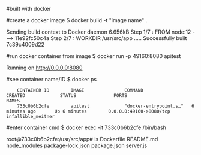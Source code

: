 #built with docker

#create a docker image
    $ docker build -t "image name" .
    
Sending build context to Docker daemon  6.656kB
Step 1/7 : FROM node:12
---> 11e92fc50c4a
Step 2/7 : WORKDIR /usr/src/app
.....
Successfully built 7c39c4009d22
    

#run docker container from image
    $ docker run -p 49160:8080 apitest   
    
Running on http://0.0.0.0:8080

#see container name/ID
    $ docker ps
    
        CONTAINER ID        IMAGE               COMMAND                  CREATED             STATUS              PORTS                     NAMES
        733c0b6b2cfe        apitest             "docker-entrypoint.s…"   6 minutes ago       Up 6 minutes        0.0.0.0:49160->8080/tcp   infallible_meitner
    
#enter container cmd
    $ docker exec -it 733c0b6b2cfe /bin/bash
    
root@733c0b6b2cfe:/usr/src/app# ls
Dockerfile  README.md  node_modules  package-lock.json  package.json  server.js

        
